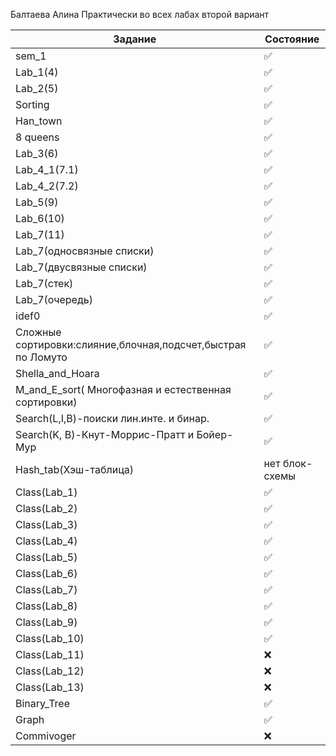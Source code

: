 Балтаева Алина 
Практически во всех лабах второй вариант 

| Задание | Состояние |
| ------------- | ------------- |
|sem_1| :white_check_mark:|
| Lab_1(4) | :white_check_mark:|
| Lab_2(5) | :white_check_mark: |
| Sorting |:white_check_mark: |
| Han_town |:white_check_mark: |
|  8 queens|:white_check_mark:  |
| Lab_3(6) |:white_check_mark:  |
| Lab_4_1(7.1) |:white_check_mark:|
| Lab_4_2(7.2) |:white_check_mark:  |
| Lab_5(9) | :white_check_mark:|
| Lab_6(10) |:white_check_mark: |
| Lab_7(11) |:white_check_mark:  |
| Lab_7(односвязные списки) | :white_check_mark:|
| Lab_7(двусвязные списки) | :white_check_mark:|
| Lab_7(стек) | :white_check_mark: |
| Lab_7(очередь) |:white_check_mark:  |
| idef0|:white_check_mark:  |
| Сложные сортировки:слияние,блочная,подсчет,быстрая по Ломуто|:white_check_mark: |
| Shella_and_Hoara|:white_check_mark: |
|M_and_E_sort( Многофазная и естественная сортировки)|:white_check_mark:|
|Search(L,I,B)-поиски лин.инте. и бинар.| :white_check_mark: |
| Search(K, B)-Кнут-Моррис-Пратт и Бойер-Мур|:white_check_mark:  |
| Hash_tab(Хэш-таблица)|нет блок-схемы|
| Class(Lab_1)|:white_check_mark:|
| Class(Lab_2)|:white_check_mark:|
| Class(Lab_3)|:white_check_mark:  |
| Class(Lab_4)|:white_check_mark:  |
| Class(Lab_5)|:white_check_mark:|
| Class(Lab_6)|:white_check_mark:  |
| Class(Lab_7)|:white_check_mark:|
| Class(Lab_8)|:white_check_mark:|
| Class(Lab_9)|:white_check_mark: |
| Class(Lab_10)|:white_check_mark:|
| Class(Lab_11)|:x: |
| Class(Lab_12)|:x: |
| Class(Lab_13)|:x: |
|Binary_Tree| :white_check_mark: |
| Graph|:white_check_mark:|
|Commivoger|:x: |

